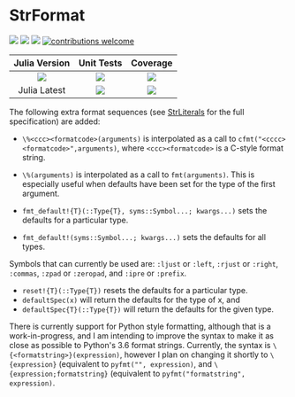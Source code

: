 # StrFormat

[pkg-url]: https://github.com/JuliaString/StrFormat.jl.git

[julia-url]:    https://github.com/JuliaLang/Julia
[julia-release]:https://img.shields.io/github/release/JuliaLang/julia.svg

[release]:      https://img.shields.io/github/release/JuliaString/StrFormat.jl.svg
[release-date]: https://img.shields.io/github/release-date/JuliaString/StrFormat.jl.svg

[license-img]:  http://img.shields.io/badge/license-MIT-brightgreen.svg?style=flat
[license-url]:  LICENSE.md

[gitter-img]:   https://badges.gitter.im/Join%20Chat.svg
[gitter-url]:   https://gitter.im/JuliaString/Lobby?utm_source=badge&utm_medium=badge&utm_campaign=pr-badge

[travis-url]:   https://travis-ci.org/JuliaString/StrFormat.jl
[travis-s-img]: https://travis-ci.org/JuliaString/StrFormat.jl.svg
[travis-m-img]: https://travis-ci.org/JuliaString/StrFormat.jl.svg?branch=master

[codecov-url]:  https://codecov.io/gh/JuliaString/StrFormat.jl
[codecov-img]:  https://codecov.io/gh/JuliaString/StrFormat.jl/branch/master/graph/badge.svg

[contrib]:    https://img.shields.io/badge/contributions-welcome-brightgreen.svg?style=flat

[![][release]][pkg-url] [![][release-date]][pkg-url] [![][license-img]][license-url] [![contributions welcome][contrib]](https://github.com/JuliaString/StrFormat.jl/issues)

| **Julia Version** | **Unit Tests** | **Coverage** |
|:------------------:|:------------------:|:---------------------:|
| [![][julia-release]][julia-url] | [![][travis-s-img]][travis-url] | [![][codecov-img]][codecov-url]
| Julia Latest | [![][travis-m-img]][travis-url] | [![][codecov-img]][codecov-url]

The following extra format sequences (see [StrLiterals](https://github.com/JuliaString/StrLiterals.jl) for the full specification) are added:

* `\%<ccc><formatcode>(arguments)` is interpolated as a call to `cfmt("<cccc><formatcode>",arguments)`, where `<ccc><formatcode>` is a C-style format string.

* `\%(arguments)` is interpolated as a call to `fmt(arguments)`.
This is especially useful when defaults have been set for the type of the first argument.

* `fmt_default!{T}(::Type{T}, syms::Symbol...; kwargs...)` sets the defaults for a particular type.
* `fmt_default!(syms::Symbol...; kwargs...)` sets the defaults for all types.

Symbols that can currently be used are: `:ljust` or `:left`, `:rjust` or `:right`, `:commas`, `:zpad` or `:zeropad`, and `:ipre` or `:prefix`.
* `reset!{T}(::Type{T})` resets the defaults for a particular type.
* `defaultSpec(x)` will return the defaults for the type of x, and
* `defaultSpec{T}(::Type{T})` will return the defaults for the given type.

There is currently support for Python style formatting, although that is a work-in-progress,
and I am intending to improve the syntax to make it as close as possible to Python's 3.6 format strings.
Currently, the syntax is `\{<formatstring>}(expression)`, however I plan on changing it shortly to `\{expression}` (equivalent to `pyfmt("", expression)`, and `\{expression;formatstring}` (equivalent to `pyfmt("formatstring", expression)`.
